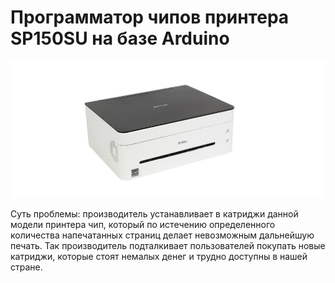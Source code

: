 # Программатор чипов принтера SP150SU на базе Arduino

![Image alt](https://github.com/ArtemAvanesov/Arduino-Printer-Programmer/raw/master/Изображения/printer.jpg)

Суть проблемы: производитель устанавливает в катриджи данной модели принтера чип, который по истечению определенного количества напечатанных страниц делает невозможным дальнейшую печать. Так производитель подталкивает пользователей покупать новые катриджи, которые стоят немалых денег и трудно доступны в нашей стране.
